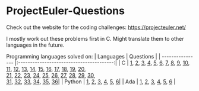 # ProjectEuler-Questions

Check out the website for the coding challenges:
https://projecteuler.net/

I mostly work out these problems first in C.
Might translate them to other languages in the future.

Programming languages solved on:
| Languages        |             Questions                    |
| ---------------- |:----------------------------------------:|
| C                | [1](../../tree/main/questions/c/EulQ01.c), [2](../../tree/main/questions/c/EulQ02.c), [3](../../tree/main/questions/c/EulQ03.c), [4](../../tree/main/questions/c/EulQ04.c), [5](../../tree/main/questions/c/EulQ05.c), [6](../../tree/main/questions/c/EulQ06.c), [7](../../tree/main/questions/c/EulQ07.c), [8](../../tree/main/questions/c/EulQ08.c), [9](../../tree/main/questions/c/EulQ09.c), [10](../../tree/main/questions/c/EulQ10.c),<br /> [11](../../tree/main/questions/c/EulQ11.c), [12](../../tree/main/questions/c/EulQ12.c), [13](../../tree/main/questions/c/EulQ13.c), [14](../../tree/main/questions/c/EulQ14.c), [15](../../tree/main/questions/c/EulQ15.c), [16](../../tree/main/questions/c/EulQ16.c), [17](../../tree/main/questions/c/EulQ17.c), [18](../../tree/main/questions/c/EulQ18.c), [19](../../tree/main/questions/c/EulQ19.c), [20](../../tree/main/questions/c/EulQ20.c),<br /> [21](../../tree/main/questions/c/EulQ21.c), [22](../../tree/main/questions/c/EulQ22.c), [23](../../tree/main/questions/c/EulQ23.c), [24](../../tree/main/questions/c/EulQ24.c), [25](../../tree/main/questions/c/EulQ25.c), [26](../../tree/main/questions/c/EulQ26.c), [27](../../tree/main/questions/c/EulQ27.c), [28](../../tree/main/questions/c/EulQ28.c), [29](../../tree/main/questions/c/EulQ29.c), [30](../../tree/main/questions/c/EulQ30.c), <br /> [31](../../tree/main/questions/c/EulQ31.c), [32](../../tree/main/questions/c/EulQ32.c), [33](../../tree/main/questions/c/EulQ33.c), [34](../../tree/main/questions/c/EulQ34.c), [35](../../tree/main/questions/c/EulQ35.c), [36](../../tree/main/questions/c/EulQ36.c)|
| Python           | [1](../../tree/main/questions/python/EulQ01.py), [2](../../tree/main/questions/python/EulQ02.py), [3](../../tree/main/questions/python/EulQ03.py), [4](../../tree/main/questions/python/EulQ04.py), [5](../../tree/main/questions/python/EulQ05.py), [6](../../tree/main/questions/python/EulQ06.py)|
| Ada | [1](../../tree/main/questions/ada/EulQ01.adb), [2](../../tree/main/questions/ada/EulQ02.adb), [3](../../tree/main/questions/ada/EulQ03.adb), [4](../../tree/main/questions/ada/EulQ04.adb), [5](../../tree/main/questions/ada/EulQ05.adb), [6](../../tree/main/questions/ada/EulQ06.adb) |
